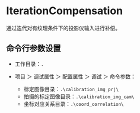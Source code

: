 # IterationCompensation
通过迭代对有纹理条件下的投影仪输入进行补偿。

## 命令行参数设置

- 工作目录：`.`

- 项目 ＞ 调试属性 ＞ 配置属性 ＞ 调试 ＞ 命令参数：
  - 标定图像目录：`.\calibration_img_prj\`
  - 拍摄的标定图像目录：`.\calibration_img_cam\`
  - 坐标对应关系目录：`.\coord_correlation\`